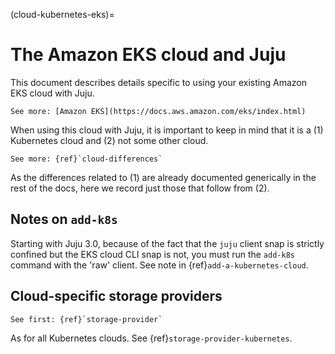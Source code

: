 (cloud-kubernetes-eks)=
# The Amazon EKS cloud and Juju


This document describes details specific to using your existing Amazon EKS cloud with Juju.

```{ibnote}
See more: [Amazon EKS](https://docs.aws.amazon.com/eks/index.html)
```

When using this cloud with Juju, it is important to keep in mind that it is a (1) Kubernetes cloud and (2) not some other cloud.

```{ibnote}
See more: {ref}`cloud-differences`
```

As the differences related to (1) are already documented generically in the rest of the docs, here we record just those that follow from (2).

## Notes on `add-k8s`

Starting with Juju 3.0, because of the  fact that the `juju` client snap is strictly confined but the EKS cloud CLI snap is not, you must run the `add-k8s` command with the 'raw' client. See note in {ref}`add-a-kubernetes-cloud`.

## Cloud-specific storage providers

```{ibnote}
See first: {ref}`storage-provider`
```

As for all Kubernetes clouds. See {ref}`storage-provider-kubernetes`.